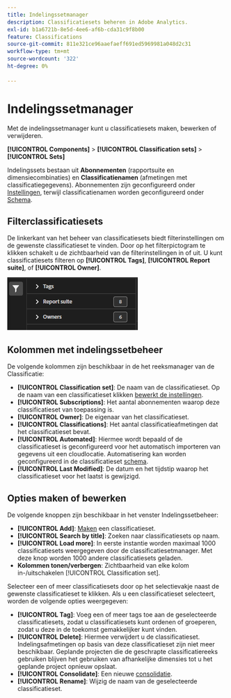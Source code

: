 ```yaml
---
title: Indelingssetmanager
description: Classificatiesets beheren in Adobe Analytics.
exl-id: b1a6721b-8e5d-4ee6-af6b-cda31c9f8b00
feature: Classifications
source-git-commit: 811e321ce96aaefaeff691ed5969981a048d2c31
workflow-type: tm+mt
source-wordcount: '322'
ht-degree: 0%

---
```


# Indelingssetmanager

Met de indelingssetmanager kunt u classificatiesets maken, bewerken of verwijderen.

**[!UICONTROL Components]** > **[!UICONTROL Classification sets]** > **[!UICONTROL Sets]**

Indelingssets bestaan uit **Abonnementen** (rapportsuite en dimensiecombinaties) en **Classificatienamen** (afmetingen met classificatiegegevens). Abonnementen zijn geconfigureerd onder [Instellingen](settings.md), terwijl classificatienamen worden geconfigureerd onder [Schema](schema.md).

## Filterclassificatiesets

De linkerkant van het beheer van classificatiesets biedt filterinstellingen om de gewenste classificatieset te vinden. Door op het filterpictogram te klikken schakelt u de zichtbaarheid van de filterinstellingen in of uit. U kunt classificatiesets filteren op **[!UICONTROL Tags]**, **[!UICONTROL Report suite]**, of **[!UICONTROL Owner]**.

![Classificatiesetfilters](../../assets/classification-set-filters.png)

## Kolommen met indelingssetbeheer

De volgende kolommen zijn beschikbaar in de het reeksmanager van de Classificatie:

* **[!UICONTROL Classification set]**: De naam van de classificatieset. Op de naam van een classificatieset klikken [bewerkt de instellingen](settings.md).
* **[!UICONTROL Subscriptions]**: Het aantal abonnementen waarop deze classificatieset van toepassing is.
* **[!UICONTROL Owner]**: De eigenaar van het classificatieset.
* **[!UICONTROL Classifications]**: Het aantal classificatieafmetingen dat het classificatieset bevat.
* **[!UICONTROL Automated]**: Hiermee wordt bepaald of de classificatieset is geconfigureerd voor het automatisch importeren van gegevens uit een cloudlocatie. Automatisering kan worden geconfigureerd in de classificatieset [schema](schema.md).
* **[!UICONTROL Last Modified]**: De datum en het tijdstip waarop het classificatieset voor het laatst is gewijzigd.

## Opties maken of bewerken

De volgende knoppen zijn beschikbaar in het venster Indelingssetbeheer:

* **[!UICONTROL Add]**: [Maken](create.md) een classificatieset.
* **[!UICONTROL Search by title]**: Zoeken naar classificatiesets op naam.
* **[!UICONTROL Load more]**: In eerste instantie worden maximaal 1000 classificatiesets weergegeven door de classificatiesetmanager. Met deze knop worden 1000 andere classificatiesets geladen.
* **Kolommen tonen/verbergen**: Zichtbaarheid van elke kolom in-/uitschakelen [!UICONTROL Classification set].

Selecteer een of meer classificatiesets door op het selectievakje naast de gewenste classificatieset te klikken. Als u een classificatieset selecteert, worden de volgende opties weergegeven:

* **[!UICONTROL Tag]**: Voeg een of meer tags toe aan de geselecteerde classificatiesets, zodat u classificatiesets kunt ordenen of groeperen, zodat u deze in de toekomst gemakkelijker kunt vinden.
* **[!UICONTROL Delete]**: Hiermee verwijdert u de classificatieset. Indelingsafmetingen op basis van deze classificatieset zijn niet meer beschikbaar. Geplande projecten die de geschrapte classificatiereeks gebruiken blijven het gebruiken van afhankelijke dimensies tot u het geplande project opnieuw opslaat.
* **[!UICONTROL Consolidate]**: Een nieuwe [consolidatie](../consolidations/process.md).
* **[!UICONTROL Rename]**: Wijzig de naam van de geselecteerde classificatieset.
